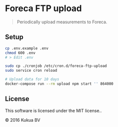 # Foreca FTP upload

> Periodically upload measurements to Foreca.

## Setup

```bash
cp .env.example .env
chmod 600 .env
# > Edit .env

sudo cp ./cronjob /etc/cron.d/foreca-ftp-upload
sudo service cron reload

# Upload data for 10 days
docker-compose run --rm upload npm start '' 864000
```

## License

This software is licensed under the MIT license..

© 2016 Kukua BV
